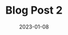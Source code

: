 ---
layout: blog-post
title: Blog Post 2
description: Lorem ipsum, dolor sit amet consectetur adipisicing elit. Soluta optio non dolor perferendis beatae libero natus quod repellendus modi perferendis beatae libero natus quod repellendus modi.
featured_image: /images/card-placeholder-2.jpg
toc: True
date: 2023-01-08
last_updated: 2023-01-09
# canonical_url:
authors:
  - John Doe

# Opengraph images
# images: ["/images/card-placeholder-2.jpg"]
---